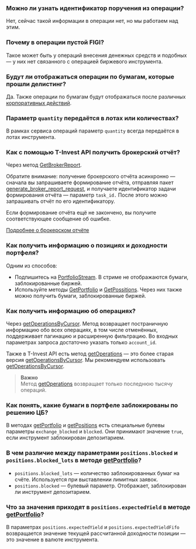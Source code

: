 ### Можно ли узнать идентификатор поручения из операции? 

Нет, сейчас такой информации в операции нет, но мы работаем над этим. 

### Почему в операции пустой FIGI? 

Такое может быть у операций внесения денежных средств и подобных — у них нет связанного с операцией биржевого
инструмента.

### Будут ли отображаться операции по бумагам, которые прошли делистинг?

Да. Также операции по бумагам будут отображаться после различных [корпоративных действий](/investAPI/faq_corp_action/).

### Параметр `quantity` передаётся в лотах или количествах?

В рамках сервиса операций параметр `quantity` всегда передаётся в лотах инструмента.

### Как с помощью T-Invest API получить брокерский отчёт? 

Через метод [GetBrokerReport](/investAPI/operations#getbrokerreport).

Обратите внимание: получение брокерского отчёта асинхронно — сначала вы запрашиваете формирование
отчёта, отправляя пакет [generate_broker_report_request](/investAPI/operations#generatebrokerreportrequest), и
получаете идентификатор задачи формирования отчёта — параметр `task_id.` После этого можно запрашивать
отчёт по его идентификатору. 

Если формирование отчёта ещё не закончено, вы получите соответствующее сообщение об ошибке.

[Подробнее о брокерском отчёте](https://www.tbank.ru/invest/account/help/trade-on-bs/get-report/)

### Как получить информацию о позициях и доходности портфеля?

Одним из способов:

- Подпишитесь на [PortfolioStream](/investAPI/operations/#portfoliostream). В стриме не отображаются бумаги, заблокированные биржей. 
- Используйте методы [GetPortfolio](/investAPI/operations/#getportfolio) и [GetPossitions](/investAPI/operations/#getpositions). Через них также можно получить бумаги, заблокированные биржей. 

### Как получить информацию об операциях?

Через [getOperationsByCursor](/investAPI/operations#getoperationsbycursor). Метод возвращает постраничную информацию обо всех операциях, в том числе отменённых, поддерживает пагинацию и расширенную фильтрацию.
Во входных параметрах запроса достаточно указать только `account_id`.

Также в T-Invest API есть метод [getOperations](/investAPI/operations#getoperations) — это более старая версия [getOperationsByCursor](/investAPI/operations#getoperationsbycursor). Мы рекомендуем использовать [getOperationsByCursor](/investAPI/operations#getoperationsbycursor).

>**Важно**<br>
>Метод [getOperations](/investAPI/operations#getoperations) возвращает только последнюю тысячу операций.

### Как понять, какие бумаги в портфеле заблокированы по решению ЦБ?

В методах [getPortfolio](/investAPI/operations#getportfolio) и [getPositions](/investAPI/operations#getpositions) есть специальные булевы параметры `exchange_blocked` и `blocked`. Они принимают значение `true`, если инструмент заблокирован депозитарием.

### В чем различие между параметрами `positions.blocked` и `positions.blocked_lots` в методе [getPortfolio](/investAPI/operations#getportfolio)? 

- `positions.blocked_lots` — количество заблокированных бумаг на счёте. Используется при выставлении лимитных заявок. 
- `positions.blocked` — булевый параметр. Отображает, заблокирован ли инструмент депозитарием.

### Что за значения приходят в `positions.expectedYield` в методе [getPortfolio](/investAPI/operations#getportfolio)?

В параметрах `positions.expectedYield` и `positions.expectedYieldFifo` возвращается значение текущей рассчитанной доходности позиции — это значение в валюте инструмента.